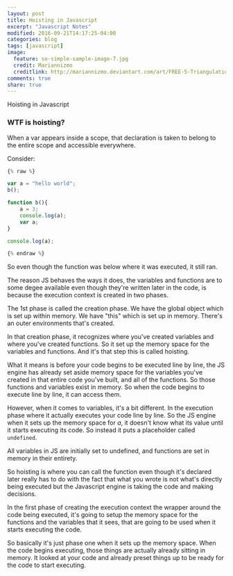 ```yaml
---
layout: post
title: Hoisting in Javascript
excerpt: "Javascript Notes"
modified: 2016-09-21T14:17:25-04:00
categories: blog
tags: [javascript]
image:
  feature: so-simple-sample-image-7.jpg
  credit: Mariannizmo
  creditlink: http://mariannizmo.deviantart.com/art/FREE-5-Triangulation-Mosaic-backgrounds-406553032
comments: true
share: true
---
```


Hoisting in Javascript

### WTF is hoisting?

When a var appears inside a scope, that declaration is taken to belong to the entire scope and accessible everywhere.

Consider:

```Javascript
{% raw %}   

var a = "hello world";
b();

function b(){
	a = 3;
	console.log(a);
	var a;
}

console.log(a);

{% endraw %}
```

So even though the function was below where it was executed, it still ran.

The reason JS behaves the ways it does, the variables and functions are to some degee available even though they're written later in the code, is because the execution context is created in two phases.

The 1st phase is called the creation phase. We have the global object which is set up within memory. We have "this" which is set up in memory.  There's an outer environments that's created.

In that creation phase, it recognizes where you've created variables and where you've created functions.  So it set up the memory space for the variables and functions.  And it's that step this is called hoisting.

What it means is before your code begins to be executed line by line, the JS engine has already set aside memory space for the variables you've created in that entire code you've built, and all of the functions. So those functions and variables exist in memory.  So when the code begins to execute line by line, it can access them.

However, when it comes to variables, it's a bit different.  In the execution phase where it actually executes your code line by line. So the JS engine when it sets up the memory space for <cite>a</cite>, it doesn't know what its value until it starts executing its code. So instead it puts a placeholder called `undefined`.

All variables in JS are initially set to undefined, and functions are set in memory in their entirety. 

So hoisting is where you can call the function even though it's declared later really has to do with the fact that what you wrote is not what's directly being executed but the Javascript engine is taking the code and making decisions. 

In the first phase of creating the execution context the wrapper around the code being executed, it's going to setup the memory space for the functions and the variables that it sees, that are going to be used when it starts executing the code.

So basically it's just phase one when it sets up the memory space. When the code begins executing, those things are actually already sitting in memory. It looked at your code and already preset things up to be ready for the code to start executing.



